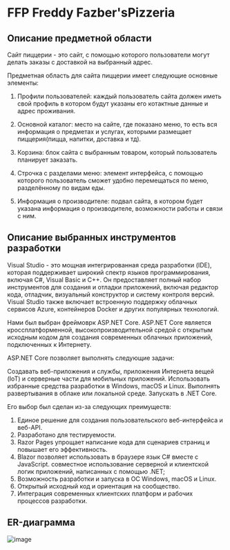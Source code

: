 # FFP Freddy Fazber'sPizzeria

## Описание предметной области

Сайт пиццерии - это cайт, с помощью которого пользователи могут делать заказы с доставкой на выбранный адрес.

Предметная область для сайта пиццерии имеет следующие основные элементы:

1. Профили пользователей: каждый пользователь сайта должен иметь свой профиль в котором будут указаны его котактные данные и адрес проживания.

2. Основной каталог: место на сайте, где показано меню, то есть вся информация о предметах и услугах, которыми размещает пиццерия(пицца, напитки, доставка и тд).

3. Корзина: блок сайта с выбранным товаром, который пользователь планирует заказать.

4. Строчка с разделами меню: элемент интерфейса, с помощью которого пользователь сможет удобно перемещаться по меню, разделённому по видам еды.

5. Информация о производителе: подвал сайта, в котором будет указана информация о производителе, возможности работы и связи с ним.


## Описание выбранных инструментов разработки

Visual Studio - это мощная интегрированная среда разработки (IDE), которая поддерживает широкий спектр языков программирования, включая C#, Visual Basic и C++. Он предоставляет полный набор инструментов для создания и отладки приложений, включая редактор кода, отладчик, визуальный конструктор и систему контроля версий. Visual Studio также включает встроенную поддержку облачных сервисов Azure, контейнеров Docker и других популярных технологий.

Нами был выбран фреймоврк ASP.NET Core. ASP.NET Core является кроссплатформенной, высокопроизводительной средой с открытым исходным кодом для создания современных облачных приложений, подключенных к Интернету.

ASP.NET Core позволяет выполнять следующие задачи:

Создавать веб-приложения и службы, приложения Интернета вещей (IoT) и серверные части для мобильных приложений.
Использовать избранные средства разработки в Windows, macOS и Linux.
Выполнять развертывания в облаке или локальной среде.
Запускать в .NET Core.

Его выбор был сделан из-за следующих преимуществ:
1. Единое решение для создания пользовательского веб-интерфейса и веб-API.
2. Разработано для тестируемости.
3. Razor Pages упрощает написание кода для сценариев страниц и повышает его эффективность.
4. Blazor позволяет использовать в браузере язык C# вместе с JavaScript. совместное использование серверной и клиентской логик приложений, написанных с помощью .NET;
5. Возможность разработки и запуска в ОС Windows, macOS и Linux.
6. Открытый исходный код и ориентация на сообщество.
7. Интеграция современных клиентских платформ и рабочих процессов разработки.

## ER-диаграмма
![image](https://user-images.githubusercontent.com/102659233/231935120-752f2c8b-39b8-4153-a8a5-1496b0766881.png)
